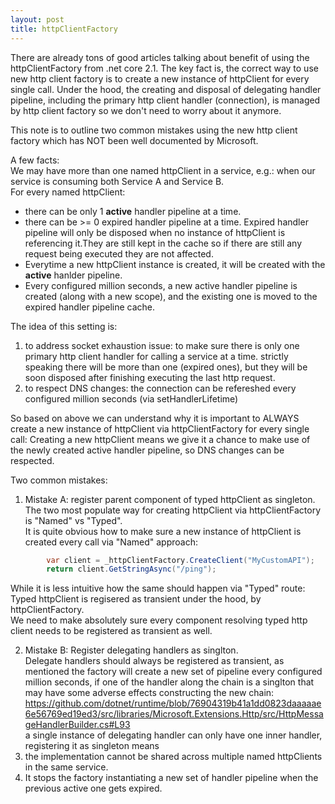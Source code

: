 ```yaml
---
layout: post
title: httpClientFactory
---
```


There are already tons of good articles talking about benefit of using the httpClientFactory from .net core 2.1. 
The key fact is, the correct way to use new http client factory is to create a new instance of httpClient for every single call. 
Under the hood, the creating and disposal of delegating handler pipeline, including the primary http client handler (connection), is managed by http client factory so we don't need to worry about it anymore.  

This note is to outline two common mistakes using the new http client factory which has NOT been well documented by Microsoft.  

A few facts:  
We may have more than one named httpClient in a service, e.g.: when our service is consuming both Service A and Service B.  
For every named httpClient:  
- there can be only 1 **active** handler pipeline at a time.  
- there can be >= 0 expired handler pipeline at a time. Expired handler pipeline will only be disposed when no instance of httpClient is referencing it.They are still kept in the cache so if there are still any request being executed they are not affected.
- Everytime a new httpClient instance is created, it will be created with the **active** hanlder pipeline.  
- Every configured million seconds, a new active handler pipeline is created (along with a new scope), and the existing one is moved to the expired handler pipeline cache.

The idea of this setting is:   
1) to address socket exhaustion issue: to make sure there is only one primary http client handler for calling a service at a time. strictly speaking there will be more than one (expired ones), but they will be soon disposed after finishing executing the last http request.
2) to respect DNS changes: the connection can be refereshed every configured million seconds (via setHandlerLifetime)  

So based on above we can understand why it is important to ALWAYS create a new instance of httpClient via httpClientFactory for every single call:
Creating a new httpClient means we give it a chance to make use of the newly created active handler pipeline, so DNS changes can be respected.

Two common mistakes:

1) Mistake A: register parent component of typed httpClient as singleton.  
The two most populate way for creating httpClient via httpClientFactory is "Named" vs "Typed".  
It is quite obvious how to make sure a new instance of httpClient is created every call via "Named" approach:
```cs
        var client = _httpClientFactory.CreateClient("MyCustomAPI");
        return client.GetStringAsync("/ping");
 ```
 
 While it is less intuitive how the same should happen via "Typed" route:
 Typed httpClient is regisered as transient under the hood, by httpClientFactory.  
 We need to make absolutely sure every component resolving typed http client needs to be registered as transient as well.  
 
 2) Mistake B: Register delegating handlers as singlton.  
 Delegate handlers should always be registered as transient, as mentioned the factory will create a new set of pipeline every configured million seconds, if one of the handler along the chain is a singlton that may have some adverse effects constructing the new chain:  
https://github.com/dotnet/runtime/blob/76904319b41a1dd0823daaaaae6e56769ed19ed3/src/libraries/Microsoft.Extensions.Http/src/HttpMessageHandlerBuilder.cs#L93  
a single instance of delegating handler can only have one inner handler, registering it as singleton means  
1) the implementation cannot be shared across multiple named httpClients in the same service.  
2) It stops the factory instantiating a new set of handler pipeline when the previous active one gets expired.  


